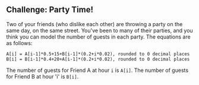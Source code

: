 ## Challenge: Party Time!


Two of your friends (who dislike each other) are throwing a party on the same day, on the same street. You've been to many of their parties, and you think you can model the number of guests in each party. The equations are as follows:

```
A[i] = A[i-1]*0.5+15+B[i-1]*(0.2+i*0.02), rounded to 0 decimal places
B[i] = B[i-1]*0.4+20+A[i-1]*(0.2+i*0.02), rounded to 0 decimal places
```

The number of guests for Friend A at hour `i` is `A[i]`. The number of guests for Friend B at hour 'i' is `B[i]`.
